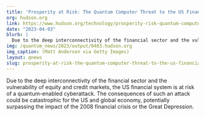 ```yaml
---
title: 'Prosperity at Risk: The Quantum Computer Threat to the US Financial System'
org: hudson.org
link: https://www.hudson.org/technology/prosperity-risk-quantum-computer-threat-us-financial-system
date: "2023-04-03"
blurb: |
  Due to the deep interconnectivity of the financial sector and the vulnerability of equity and credit markets, the US financial system is at risk of a quantum-enabled cyberattack. The consequences of such an attack could be catastrophic for the US and global economy, potentially surpassing the impact of the 2008 financial crisis or the Great Depression.
img: /quantum_news/2023/output/0403.hudson.org
img_caption: (Matt Anderson via Getty Images)
layout: qnews
slug: prosperity-at-risk-the-quantum-computer-threat-to-the-us-financial-system
---
```


Due to the deep interconnectivity of the financial sector and the vulnerability of equity and credit markets, the US financial system is at risk of a quantum-enabled cyberattack. The consequences of such an attack could be catastrophic for the US and global economy, potentially surpassing the impact of the 2008 financial crisis or the Great Depression.
